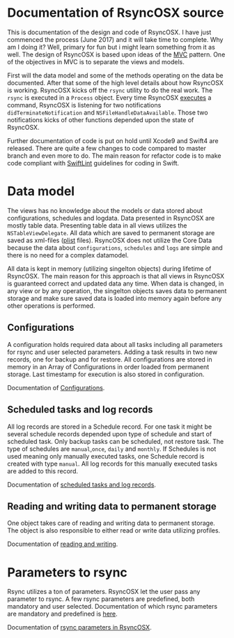 # Documentation of RsyncOSX source

This is documentation of the design and code of RsyncOSX. I have just commenced the process (June 2017) and it will take time to complete. Why am I doing it? Well, primary for fun but i might learn something from it as well. The design of RsyncOSX is based upon ideas of the [MVC](https://en.wikipedia.org/wiki/Model%E2%80%93view%E2%80%93controller) pattern. One of the objectives in MVC is to separate the views and models.

First will the data model and some of the methods operating on the data be documented. After that some of the high level details about how RsyncOSX is working. RsyncOSX kicks off the `rsync` utility to do the real work. The `rsync` is executed in a `Process` object. Every time RsyncOSX [executes](https://github.com/rsyncOSX/RsyncOSX/blob/master/RsyncOSX/ProcessCmd.swift) a command, RsyncOSX is listening for two notifications `didTerminateNotification` and `NSFileHandleDataAvailable`. Those two notifications kicks of other functions depended upon the state of RsyncOSX.

Further documentation of code is put on hold until Xcode9 and Swift4 are released. There are quite a few changes to code compared to master branch and even more to do. The main reason for refactor code is to make code compliant with [SwiftLint](https://github.com/realm/SwiftLint) guidelines for coding in Swift.

# Data model

The views has no knowledge about the models or data stored about configurations, schedules and logdata. Data presented in RsyncOSX are mostly table data. Presenting table data in all views utilizes the `NSTableViewDelegate`. All data which are saved to permanent storage are saved as xml-files ([plist](https://en.wikipedia.org/wiki/Property_list) files). RsyncOSX does not utilize the Core Data because the data about `configurations`, `schedules` and `logs` are simple and there is no need for a complex datamodel.

All data is kept in memory (utilizing singelton objects) during lifetime of RsyncOSX. The main reason for this approach is that all views in RsyncOSX is guaranteed correct and updated data any time. When data is changed, in any view or by any operation, the singelton objects saves data to permanent storage and make sure saved data is loaded into memory again before any other operations is performed.

## Configurations

A configuration holds required data about all tasks including all parameters for rsync and user selected parameters. Adding a task results in two new records, one for backup and for restore. All configurations are stored in memory in an Array of Configurations in order loaded from permanent storage. Last timestamp for execution is also stored in configuration.

Documentation of [Configurations](configs/configuration.md).

## Scheduled tasks and log records

All log records are stored in a Schedule record. For one task it might be several schedule records depended upon type of schedule and start of scheduled task. Only backup tasks can be scheduled, not restore task. The type of schedules are `manual`,`once`, `daily` and `monthly`. If Schedules is not used meaning only manually executed tasks, one Schedule record is created with type `manual`. All log records for this manually executed tasks are added to this record.

Documentation of [scheduled tasks and log records](configs/configurationSchedule.md).


## Reading and writing data to permanent storage

One object takes care of reading and writing data to permanent storage. The object is also responsible to either read or write data utilizing profiles.

Documentation of [reading and writing](configs/readwrite.md).

# Parameters to rsync

Rsync utilizes a ton of parameters. RsyncOSX let the user pass any parameter to rsync. A few rsync parameters are predefined, both mandatory and user selected. Documentation of which rsync parameters are mandatory and predefined is [here](../Parameters.md).

Documentation of [rsync parameters in RsyncOSX](parameters/parameters.md).

